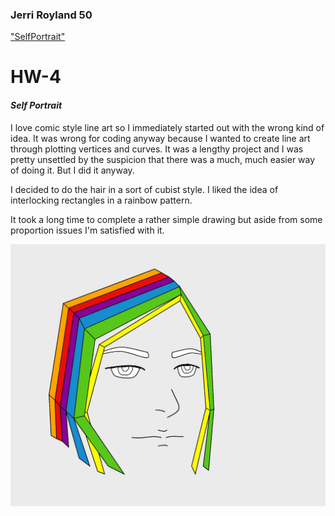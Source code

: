 ### Jerri Royland 50

["SelfPortrait"](https://jerrifaye.github.io/120-work/hw-4/)

# HW-4

#### *Self Portrait*
I love comic style line art so I immediately started out with the wrong kind of idea.  It was wrong for coding anyway because I wanted to create line art through plotting vertices and curves.  It was a lengthy project and I was pretty unsettled by the suspicion that there was a much, much easier way of doing it.  But I did it anyway.

I decided to do the hair in a sort of cubist style.  I liked the idea of interlocking rectangles in a rainbow pattern.

It took a long time to complete a rather simple drawing but aside from some proportion issues I'm satisfied with it.

  ![SelfPortrait](images/SelfPortrait1.jpg)
